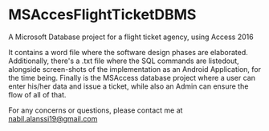 # MSAccesFlightTicketDBMS
A Microsoft Database project for a flight ticket agency, using Access 2016

It contains a word file where the software design phases are elaborated.
Additionally, there's a .txt file where the SQL commands are listedout, alongside screen-shots of the implementation as an Android Application, for the time being.
Finally is the MSAccess database project where a user can enter his/her data and issue a ticket, while also an Admin can ensure the flow of all of that.

For any concerns or questions, please contact me at nabil.alanssi19@gmail.com
